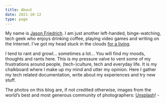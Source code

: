 ```yaml
---
title: About
date: 2021-10-12
type: page
---
```


My name is [Jason Friedrich](https://friedrich.uk). I am just another left-handed, binge-watching, tech geek who enjoys drinking coffee, playing video games and writing on the Internet. I've got my head stuck in the clouds [for a living](https://work.jason.re).

I tend to rant and growl... sometimes a lot… You will find my moods, thoughts and rants here. This is my pressure valve to vent some of my frustrations around people, (tech-)culture, tech and everyday life. It is my chalkboard where I make up my mind and utter my opinion. Here I gather my tech related documentation, write about my experiences and try new stuff.

The photos on this blog are, if not credited otherwise, images from the world’s best and most generous community of photographers: [Unsplash](https://unsplash.com/)! -
